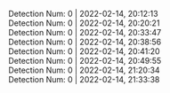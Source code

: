 
Detection Num: 0 | 2022-02-14, 20:12:13<br />Detection Num: 0 | 2022-02-14, 20:20:21<br />Detection Num: 0 | 2022-02-14, 20:33:47<br />Detection Num: 0 | 2022-02-14, 20:38:56<br />Detection Num: 0 | 2022-02-14, 20:41:20<br />Detection Num: 0 | 2022-02-14, 20:49:55<br />Detection Num: 0 | 2022-02-14, 21:20:34<br />Detection Num: 0 | 2022-02-14, 21:33:38<br />